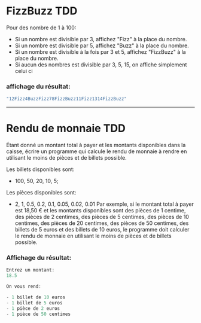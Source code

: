 # FizzBuzz TDD
Pour des nombre de 1 à 100:

- Si un nombre est divisible par 3, affichez "Fizz" à la place du nombre.
- Si un nombre est divisible par 5, affichez "Buzz" à la place du nombre.
- Si un nombre est divisible à la fois par 3 et 5, affichez "FizzBuzz" à la place du nombre.
- Si aucun des nombres est divisible par 3, 5, 15, on affiche simplement celui ci

### affichage du résultat: 
```java
"12Fizz4BuzzFizz78FizzBuzz11Fizz1314FizzBuzz"
```

***

# Rendu de monnaie TDD

Étant donné un montant total à payer et les montants disponibles dans la caisse, 
écrire un programme qui calcule le rendu de monnaie à rendre en utilisant le moins de pièces et de billets possible.

Les billets disponibles sont:
- 100, 50, 20, 10, 5;

Les pièces disponibles sont:
- 2, 1, 0.5, 0.2, 0.1, 0.05, 0.02, 0.01
Par exemple, si le montant total à payer est 18,50 € et les montants disponibles sont des pièces de 1 centime, des pièces de 2 centimes, des pièces de 5 centimes, des pièces de 10 centimes, des pièces de 20 centimes, des pièces de 50 centimes, des billets de 5 euros et des billets de 10 euros, le programme doit calculer le rendu de monnaie en utilisant le moins de pièces et de billets possible.

### Affichage du résultat:
 
 ``` java
 Entrez un montant:
 18.5
 
 On vous rend: 
 
- 1 billet de 10 euros
- 1 billet de 5 euros
- 1 pièce de 2 euros
- 1 pièce de 50 centimes
```
